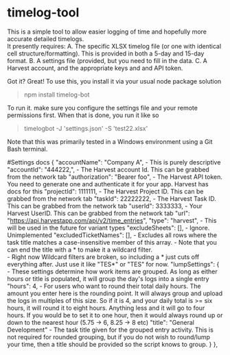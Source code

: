 # timelog-tool

This is a simple tool to allow easier logging of time and hopefully more accurate detailed timelogs.  
It presently requires:
A. The specific XLSX timelog file (or one with identical cell structure/formatting). This is provided in both a 5-day and 15-day format.
B. A settings file (provided, but you need to fill in the data.
C. A Harvest account, and the appropriate keys and and API token.


Got it? Great! To use this, you install it via your usual node package solution
> npm install timelog-bot

To run it. make sure you configure the settings file and your remote permissions first.  When that is done, you run it like so

> timelogbot -J 'settings.json' -S 'test22.xlsx'

Note that this was primarily tested in a Windows environment using a Git Bash terminal.

#Settings docs
    {
      "accountName": "Company A",
        - This is purely descriptive
      "accountId": "444222,",
        - The Harvest account Id. This can be grabbed from the network tab
      "authorization": "Bearer foo",
        - The Harvest API token. You need to generate one and authenticate it for your app.  Harvest has docs for this
      "projectId": 1111111,
        - The Harvest Project ID. This can be grabbed from the network tab
      "taskId": 22222222,
        - The Harvest Task ID. This can be grabbed from the network tab
      "userId": 3333333,
        - Your Harvest UserID. This can be grabbed from the network tab
      "url": "https://api.harvestapp.com/api/v2/time_entries",
      "type": "harvest",
        - This will be used in the future for variant types
      "excludeSheets": [],
        - Ignore. Unimplemented
      "excludedTicketNames": [],
        - Excludes all rows where the task title matches a case-insensitive member of this array.
        - Note that you can end the title with a * to make it a wildcard filter.  
          - Right now Wildcard filters are broken, so including a * just cuts off everything after. Just use it like "TES*" or "TES" for now.
      "lumpSettings": {
        - These settings determine how work items are grouped. As long as either hours or title is populated, it will group the day's logs into a single entry
        "hours": 4,
          - For users who want to round their total daily hours.  The amount you enter here is the rounding point. It will always group and upload the logs in multiples of this size. So if it is 4, and your daily total is >= six hours, it will round it to eight hours.  Anything less and it will go to four hours.  If you would be to set it to one hour, then it would always round up or down to the nearest hour (5.75 -> 6, 8.25 -> 8 etc)
        "title": "General Development"
          - The task title given for the grouped entry activity. This is not required for rounded grouping, but if you do not wish to round/lump your time, then a title should be provided so the script knows to group.
      }
    },
